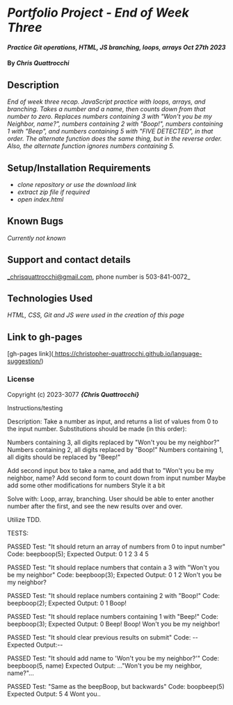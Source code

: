 # _Portfolio Project - End of Week Three_

#### _Practice Git operations, HTML, JS branching, loops, arrays Oct 27th 2023_

#### By _**Chris Quattrocchi**_

## Description

_End of week three recap. JavaScript practice with loops, arrays, and branching. Takes a number and a name, then counts down from that number to zero. Replaces numbers containing 3 with "Won't you be my Neighbor, name?", numbers containing 2 with "Boop!", numbers containing 1 with "Beep", and numbers containing 5 with "FIVE DETECTED", in that order. The alternate function does the same thing, but in the reverse order. Also, the alternate function ignores numbers containing 5._



## Setup/Installation Requirements

* _clone repository or use the download link_
* _extract zip file if required_
* _open index.html_


## Known Bugs

_Currently not known_

## Support and contact details

_chrisquattrocchi@gmail.com, phone number is 503-841-0072_

## Technologies Used

_HTML, CSS, Git and JS were used in the creation of this page_

## Link to gh-pages


[gh-pages link]([
](https://christopher-quattrocchi.github.io/language-suggestion/)
https://christopher-quattrocchi.github.io/language-suggestion/)

### License

Copyright (c) 2023-3077 **_{Chris Quattrocchi}_**

Instructions/testing

Description: Take a number as input, and returns a list of values from 0 to the input number. 
Substitutions should be made (in this order):

Numbers containing 3, all digits replaced by "Won't you be my neighbor?"
Numbers containing 2, all digits replaced by "Boop!"
Numbers containing 1, all digits should be replaced by "Beep!"

Add second input box to take a name, and add that to "Won't you be my neighbor, name?
Add second form to count down from input number
Maybe add some other modifications for numbers
Style it a bit


Solve with: Loop, array, branching. User should be able to enter another number after the first, and see the new results over and over.

Utilize TDD.

TESTS:

PASSED
Test: "It should return an array of numbers from 0 to input number"
Code: beepboop(5);
Expected Output: 0 1 2 3 4 5

PASSED
Test: "It should replace numbers that contain a 3 with "Won't you be my neighbor"
Code: beepboop(3);
Expected Output: 0 1 2 Won't you be my neighbor?

PASSED
Test: "It should replace numbers containing 2 with "Boop!"
Code: beepboop(2);
Expected Output: 0 1 Boop!

PASSED
Test: "It should replace numbers containing 1 with "Beep!"
Code: beepboop(3);
Expected Output: 0 Beep! Boop! Won't you be my neighbor!

PASSED
Test: "It should clear previous results on submit"
Code: --
Expected Output:--

PASSED
Test: "It should add name to 'Won't you be my neighbor?'"
Code: beepboop(5, name)
Expected Output: ..."Won't you be my neighbor, name?"...

PASSED
Test: "Same as the beepBoop, but backwards"
Code: boopbeep(5)
Expected Output: 5 4 Wont you..